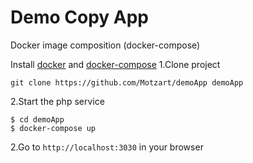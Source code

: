 # Demo Copy App
Docker image composition (docker-compose)

Install [docker](https://docs.docker.com/engine/getstarted/step_one/) and [docker-compose](https://docs.docker.com/compose/install/)
1.Clone project
```
git clone https://github.com/Motzart/demoApp demoApp
```
2.Start the php service
```
$ cd demoApp
$ docker-compose up
```

2.Go to `http://localhost:3030` in your browser
